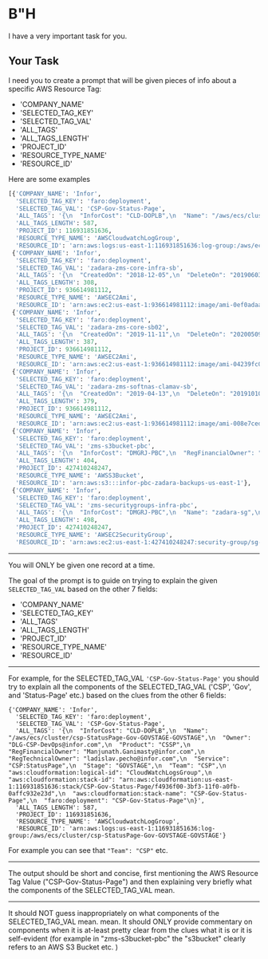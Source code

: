 # B"H


I have a very important task for you. 

## Your Task

I need you to create a prompt that will be given pieces of info about a specific AWS Resource Tag:

- 'COMPANY_NAME'
- 'SELECTED_TAG_KEY'
- 'SELECTED_TAG_VAL'
- 'ALL_TAGS'
- 'ALL_TAGS_LENGTH'
- 'PROJECT_ID'
- 'RESOURCE_TYPE_NAME'
- 'RESOURCE_ID'

Here are some examples

```python
[{'COMPANY_NAME': 'Infor',
  'SELECTED_TAG_KEY': 'faro:deployment',
  'SELECTED_TAG_VAL': 'CSP-Gov-Status-Page',
  'ALL_TAGS': '{\n  "InforCost": "CLD-DOPLB",\n  "Name": "/aws/ecs/cluster/csp-StatusPage-Gov-GOVSTAGE-GOVSTAGE",\n  "Owner": "DLG-CSP-DevOps@infor.com",\n  "Product": "CSSP",\n  "RegFinancialOwner": "Manjunath.Ganimasty@infor.com",\n  "RegTechnicalOwner": "ladislav.pecho@infor.com",\n  "Service": "CSP:StatusPage",\n  "Stage": "GOVSTAGE",\n  "Team": "CSP",\n  "aws:cloudformation:logical-id": "CloudWatchLogsGroup",\n  "aws:cloudformation:stack-id": "arn:aws:cloudformation:us-east-1:116931851636:stack/CSP-Gov-Status-Page/f4936f00-3bf3-11f0-a0fb-0affc932e23d",\n  "aws:cloudformation:stack-name": "CSP-Gov-Status-Page",\n  "faro:deployment": "CSP-Gov-Status-Page"\n}',
  'ALL_TAGS_LENGTH': 587,
  'PROJECT_ID': 116931851636,
  'RESOURCE_TYPE_NAME': 'AWSCloudwatchLogGroup',
  'RESOURCE_ID': 'arn:aws:logs:us-east-1:116931851636:log-group:/aws/ecs/cluster/csp-StatusPage-Gov-GOVSTAGE-GOVSTAGE'},
 {'COMPANY_NAME': 'Infor',
  'SELECTED_TAG_KEY': 'faro:deployment',
  'SELECTED_TAG_VAL': 'zadara-zms-core-infra-sb',
  'ALL_TAGS': '{\n  "CreatedOn": "2018-12-05",\n  "DeleteOn": "20190603",\n  "InforCost": "DOPLB-CLD",\n  "Name": "zadara-test-us-east-1",\n  "Owner": "luis.lavinajr@infor.com",\n  "Product": "infra",\n  "RegFinancialOwner": "durga.dash@infor.com",\n  "RegTechnicalOwner": "ladislav.pecho@infor.com",\n  "Service": "infra",\n  "faro:deployment": "zadara-zms-core-infra-sb"\n}',
  'ALL_TAGS_LENGTH': 308,
  'PROJECT_ID': 936614981112,
  'RESOURCE_TYPE_NAME': 'AWSEC2Ami',
  'RESOURCE_ID': 'arn:aws:ec2:us-east-1:936614981112:image/ami-0ef0adaada8077693'},
 {'COMPANY_NAME': 'Infor',
  'SELECTED_TAG_KEY': 'faro:deployment',
  'SELECTED_TAG_VAL': 'zadara-zms-core-sb02',
  'ALL_TAGS': '{\n  "CreatedOn": "2019-11-11",\n  "DeleteOn": "20200509",\n  "InforCost": "DOPLB-CLD",\n  "Name": "zadara-zms-test-b",\n  "Nightly": "exception:database",\n  "Owner": "luis.lavinajr@infor.com",\n  "Product": "infra:storage-zadara",\n  "RegFinancialOwner": "durga.dash@infor.com",\n  "RegTechnicalOwner": "ladislav.pecho@infor.com",\n  "Schedule": "ZMS-infor-sb",\n  "Service": "infra:storage-zadara",\n  "faro:deployment": "zadara-zms-core-sb02"\n}',
  'ALL_TAGS_LENGTH': 387,
  'PROJECT_ID': 936614981112,
  'RESOURCE_TYPE_NAME': 'AWSEC2Ami',
  'RESOURCE_ID': 'arn:aws:ec2:us-east-1:936614981112:image/ami-04239fc017d940e6b'},
 {'COMPANY_NAME': 'Infor',
  'SELECTED_TAG_KEY': 'faro:deployment',
  'SELECTED_TAG_VAL': 'zadara-zms-softnas-clamav-sb',
  'ALL_TAGS': '{\n  "CreatedOn": "2019-04-13",\n  "DeleteOn": "20191010",\n  "InforCost": "DOPLB-CLD",\n  "Name": "eln-softnas-clamav",\n  "Nightly": "utc-5",\n  "Owner": "luis.lavinajr@infor.com",\n  "Product": "infra",\n  "RegFinancialOwner": "durga.dash@infor.com",\n  "RegTechnicalOwner": "ladislav.pecho@infor.com",\n  "Schedule": "storage-softnas",\n  "Service": "infra:storage",\n  "Team": "infra",\n  "faro:deployment": "zadara-zms-softnas-clamav-sb"\n}',
  'ALL_TAGS_LENGTH': 379,
  'PROJECT_ID': 936614981112,
  'RESOURCE_TYPE_NAME': 'AWSEC2Ami',
  'RESOURCE_ID': 'arn:aws:ec2:us-east-1:936614981112:image/ami-008e7ced69eb5c6bc'},
 {'COMPANY_NAME': 'Infor',
  'SELECTED_TAG_KEY': 'faro:deployment',
  'SELECTED_TAG_VAL': 'zms-s3bucket-pbc',
  'ALL_TAGS': '{\n  "InforCost": "DMGRJ-PBC",\n  "RegFinancialOwner": "Massimo.Capoccia@infor.com",\n  "RegTechnicalOwner": "Curt.Fish@infor.com",\n  "aws:cloudformation:logical-id": "zmsbucket",\n  "aws:cloudformation:stack-id": "arn:aws:cloudformation:us-east-1:427410248247:stack/s3-bucketzms-s3bucket-pbc/ed7dfbf0-1bd9-11e8-b6df-500c3d441629",\n  "aws:cloudformation:stack-name": "s3-bucketzms-s3bucket-pbc",\n  "faro:deployment": "zms-s3bucket-pbc"\n}',
  'ALL_TAGS_LENGTH': 404,
  'PROJECT_ID': 427410248247,
  'RESOURCE_TYPE_NAME': 'AWSS3Bucket',
  'RESOURCE_ID': 'arn:aws:s3:::infor-pbc-zadara-backups-us-east-1'},
 {'COMPANY_NAME': 'Infor',
  'SELECTED_TAG_KEY': 'faro:deployment',
  'SELECTED_TAG_VAL': 'zms-securitygroups-infra-pbc',
  'ALL_TAGS': '{\n  "InforCost": "DMGRJ-PBC",\n  "Name": "zadara-sg",\n  "RegFinancialOwner": "Massimo.Capoccia@infor.com",\n  "RegTechnicalOwner": "Curt.Fish@infor.com",\n  "Service": "infra",\n  "aws:cloudformation:logical-id": "ProductSecurityGroup",\n  "aws:cloudformation:stack-id": "arn:aws:cloudformation:us-east-1:427410248247:stack/securitygroupszms-securitygroups-infra-pbc/e04970d0-1bda-11e8-8fe6-50fae98a10fe",\n  "aws:cloudformation:stack-name": "securitygroupszms-securitygroups-infra-pbc",\n  "faro:deployment": "zms-securitygroups-infra-pbc"\n}',
  'ALL_TAGS_LENGTH': 498,
  'PROJECT_ID': 427410248247,
  'RESOURCE_TYPE_NAME': 'AWSEC2SecurityGroup',
  'RESOURCE_ID': 'arn:aws:ec2:us-east-1:427410248247:security-group/sg-a17193d7'}]
```

---

You will ONLY be given one record at a time. 

The goal of the prompt is to guide on trying to explain the given `SELECTED_TAG_VAL` based on the other 7 fields:
- 'COMPANY_NAME'
- 'SELECTED_TAG_KEY'
- 'ALL_TAGS'
- 'ALL_TAGS_LENGTH'
- 'PROJECT_ID'
- 'RESOURCE_TYPE_NAME'
- 'RESOURCE_ID'

---

For example, for the SELECTED_TAG_VAL `'CSP-Gov-Status-Page'` you should try to explain all the components of the SELECTED_TAG_VAL ('CSP', 'Gov', and 'Status-Page' etc.) based on the clues from the other  6 fields:

```
{'COMPANY_NAME': 'Infor',
  'SELECTED_TAG_KEY': 'faro:deployment',
  'SELECTED_TAG_VAL': 'CSP-Gov-Status-Page',
  'ALL_TAGS': '{\n  "InforCost": "CLD-DOPLB",\n  "Name": "/aws/ecs/cluster/csp-StatusPage-Gov-GOVSTAGE-GOVSTAGE",\n  "Owner": "DLG-CSP-DevOps@infor.com",\n  "Product": "CSSP",\n  "RegFinancialOwner": "Manjunath.Ganimasty@infor.com",\n  "RegTechnicalOwner": "ladislav.pecho@infor.com",\n  "Service": "CSP:StatusPage",\n  "Stage": "GOVSTAGE",\n  "Team": "CSP",\n  "aws:cloudformation:logical-id": "CloudWatchLogsGroup",\n  "aws:cloudformation:stack-id": "arn:aws:cloudformation:us-east-1:116931851636:stack/CSP-Gov-Status-Page/f4936f00-3bf3-11f0-a0fb-0affc932e23d",\n  "aws:cloudformation:stack-name": "CSP-Gov-Status-Page",\n  "faro:deployment": "CSP-Gov-Status-Page"\n}',
  'ALL_TAGS_LENGTH': 587,
  'PROJECT_ID': 116931851636,
  'RESOURCE_TYPE_NAME': 'AWSCloudwatchLogGroup',
  'RESOURCE_ID': 'arn:aws:logs:us-east-1:116931851636:log-group:/aws/ecs/cluster/csp-StatusPage-Gov-GOVSTAGE-GOVSTAGE'}
```

For example you can see that `"Team": "CSP"` etc. 

---

The output should be short and concise, first mentioning the AWS Resource Tag Value ("CSP-Gov-Status-Page") and then explaining very briefly what the components of the SELECTED_TAG_VAL mean. 

---
It should NOT guess inappropriately on what components of the SELECTED_TAG_VAL mean. mean. It should ONLY provide commentary on components when it is at-least pretty clear from the clues what it is or it is self-evident (for example in "zms-s3bucket-pbc" the "s3bucket" clearly refers to an AWS S3 Bucket etc. )

